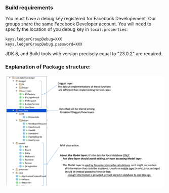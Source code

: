### Build requirements
You must have a debug key registered for Facebook Developement. Our groups share the same Facebook Developer account. You will need to specify the location of you debug key in ```local.properties```:
```
keys.ledgerGroupDebug=XXX
keys.ledgerGroupDebug.password=XXX
```

JDK 8, and Build tools with version precisely equal to "23.0.2" are required.

### Explanation of Package structure:
![](webImages/packages.png)

